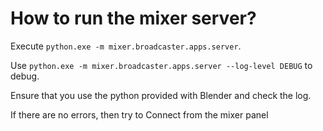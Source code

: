 # How to run the mixer server?

Execute `python.exe -m mixer.broadcaster.apps.server`.

Use `python.exe -m mixer.broadcaster.apps.server --log-level DEBUG` to debug.

Ensure that you use the python provided with Blender and check the log.

If there are no errors, then try to Connect from the mixer panel
